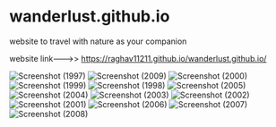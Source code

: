 # wanderlust.github.io
website to travel with nature as your companion

website link--->> https://raghav11211.github.io/wanderlust.github.io/

![Screenshot (1997)](https://user-images.githubusercontent.com/84472787/179608221-23e5d8b1-11a8-4fca-897b-e5a777119324.png)
![Screenshot (2009)](https://user-images.githubusercontent.com/84472787/179608255-ab0f94dc-4106-49fa-8f07-54d464257720.png)
![Screenshot (2000)](https://user-images.githubusercontent.com/84472787/179608337-76afffed-c723-4762-86d0-deb06ef6aa2a.png)
![Screenshot (1999)](https://user-images.githubusercontent.com/84472787/179608354-7c2b8841-a285-4199-8f3e-b5e0a3e7b7df.png)
![Screenshot (1998)](https://user-images.githubusercontent.com/84472787/179608360-ce454087-f1f0-4ee8-8d79-01f203896ea6.png)
![Screenshot (2005)](https://user-images.githubusercontent.com/84472787/179608303-28d61b39-6ac9-4cae-b250-7956984c7520.png)
![Screenshot (2004)](https://user-images.githubusercontent.com/84472787/179608310-005ca1df-a66c-408d-8b5c-fbef36d26bd9.png)
![Screenshot (2003)](https://user-images.githubusercontent.com/84472787/179608319-3cf3930d-6268-4590-ad8c-9130d38eabbb.png)
![Screenshot (2002)](https://user-images.githubusercontent.com/84472787/179608325-679185d5-0558-4ca2-84da-48e7c38645db.png)
![Screenshot (2001)](https://user-images.githubusercontent.com/84472787/179608330-8bc88145-b89e-41a0-a5d7-c5e9eeb553a9.png)
![Screenshot (2006)](https://user-images.githubusercontent.com/84472787/179608284-2d9359b4-3132-4f6c-871c-ecba91b46e62.png)
![Screenshot (2007)](https://user-images.githubusercontent.com/84472787/179608263-8fc7153a-db7b-4197-9f26-cbcdadc8ac5e.png)
![Screenshot (2008)](https://user-images.githubusercontent.com/84472787/179608261-4161d4eb-6fbd-4354-a483-22b658395b50.png)

